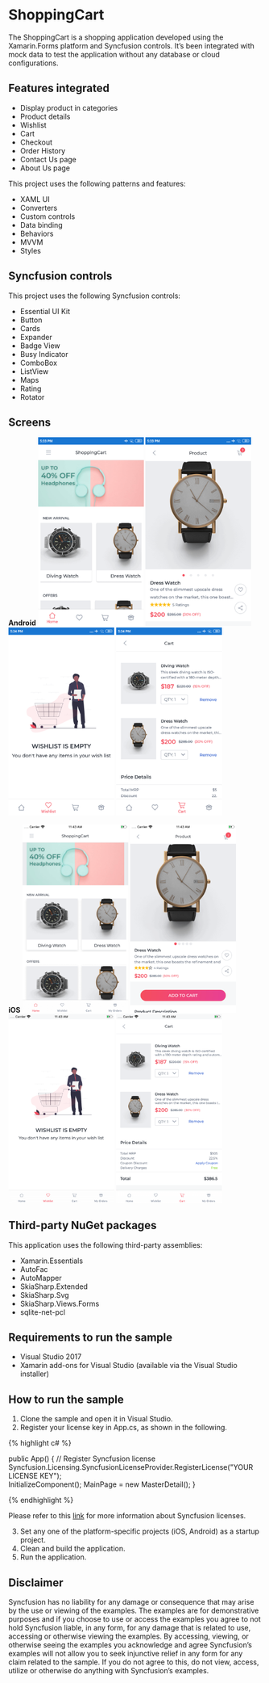 # ShoppingCart
 
The ShoppingCart is a shopping application developed using the Xamarin.Forms platform and Syncfusion controls. It’s been integrated with mock data to test the application without any database or cloud configurations. 

## Features integrated

* Display product in categories
* Product details
* Wishlist
* Cart
* Checkout
* Order History
* Contact Us page
* About Us page

This project uses the following patterns and features:

* XAML UI
* Converters
* Custom controls
* Data binding
* Behaviors
* MVVM
* Styles
 
## Syncfusion controls

This project uses the following Syncfusion controls:

* Essential UI Kit
* Button
* Cards
* Expander
* Badge View
* Busy Indicator
* ComboBox
* ListView
* Maps
* Rating
* Rotator 

## Screens

**Android**
<img src="images/ProductHomeScreen_Android.png" Width="210" /> <img src="images/ProductDetailScreen_Android.png" Width="210" /> <img src="images/EmptyWishList_Android.png" Width="210" /> <img src="images/ProductCartScreen_Android.png" Width="210" />

**iOS**
<img src="images/ProductHomeScreen_iOS.png" Width="210" /> <img src="images/ProductDetailScreen_iOS.png" Width="210" /> <img src="images/EmptyWishList_iOS.png" Width="210" /> <img src="images/ProductCartScreen_iOS.png" Width="210" />

## Third-party NuGet packages
 
This application uses the following third-party assemblies:

* Xamarin.Essentials
* AutoFac
* AutoMapper
* SkiaSharp.Extended
* SkiaSharp.Svg
* SkiaSharp.Views.Forms
* sqlite-net-pcl

## Requirements to run the sample

* Visual Studio 2017
* Xamarin add-ons for Visual Studio (available via the Visual Studio installer)

## How to run the sample

1. Clone the sample and open it in Visual Studio.
2. Register your license key in App.cs, as shown in the following.

{% highlight c# %}

public App()
{
    // Register Syncfusion license                
	Syncfusion.Licensing.SyncfusionLicenseProvider.RegisterLicense("YOUR LICENSE KEY");		
    InitializeComponent();
    MainPage = new MasterDetail();
}

{% endhighlight %} 

Please refer to this [link](https://help.syncfusion.com/common/essential-studio/licensing/license-key#xamarinforms) for more information about Syncfusion licenses.

3. Set any one of the platform-specific projects (iOS, Android) as a startup project.
4. Clean and build the application.
5. Run the application.
 
## Disclaimer
 
Syncfusion has no liability for any damage or consequence that may arise by the use or viewing of the examples. The examples are for demonstrative purposes and if you choose to use or access the examples you agree to not hold Syncfusion liable, in any form, for any damage that is related to use, accessing or otherwise viewing the examples. By accessing, viewing, or otherwise seeing the examples you acknowledge and agree Syncfusion’s examples will not allow you to seek injunctive relief in any form for any claim related to the sample. If you do not agree to this, do not view, access, utilize or otherwise do anything with Syncfusion’s examples.



